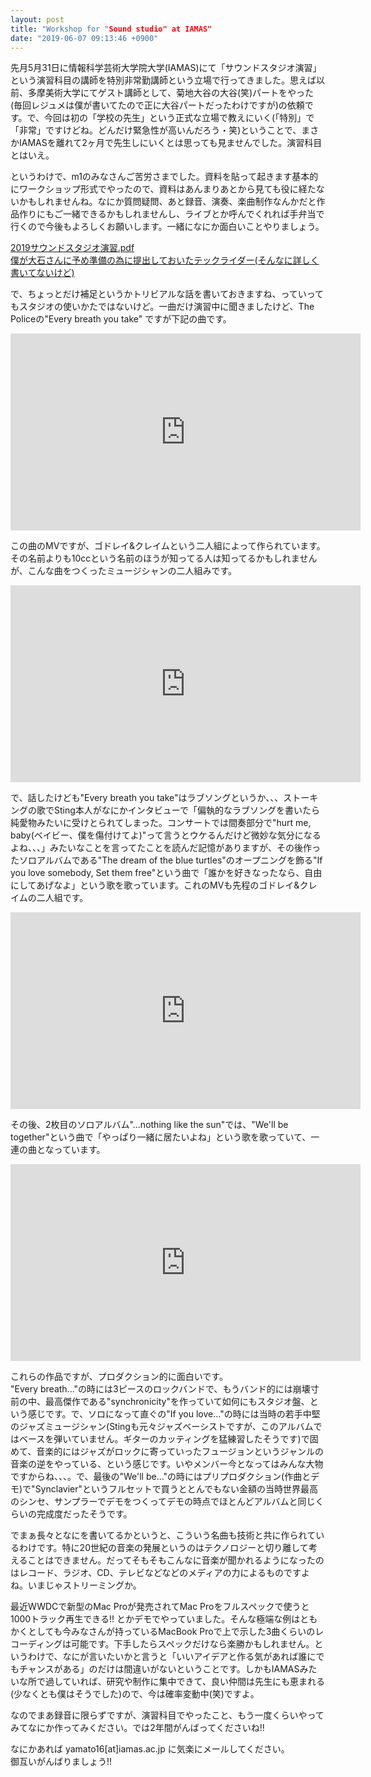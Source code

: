 ```yaml
---
layout: post
title: "Workshop for "Sound studio" at IAMAS"
date: "2019-06-07 09:13:46 +0900"
---
```


先月5月31日に情報科学芸術大学院大学(IAMAS)にて「サウンドスタジオ演習」という演習科目の講師を特別非常勤講師という立場で行ってきました。思えば以前、多摩美術大学にてゲスト講師として、菊地大谷の大谷(笑)パートをやった(毎回レジュメは僕が書いてたので正に大谷パートだったわけですが)の依頼です。で、今回は初の「学校の先生」という正式な立場で教えにいく(「特別」で「非常」ですけどね。どんだけ緊急性が高いんだろう・笑)ということで、まさかIAMASを離れて2ヶ月で先生しにいくとは思っても見ませんでした。演習科目とはいえ。

というわけで、m1のみなさんご苦労さまでした。資料を貼って起きます基本的にワークショップ形式でやったので、資料はあんまりあとから見ても役に経たないかもしれませんね。なにか質問疑問、あと録音、演奏、楽曲制作なんかだと作品作りにもご一緒できるかもしれませんし、ライブとか呼んでくれれば手弁当で行くので今後もよろしくお願いします。一緒になにか面白いことやりましょう。

[2019サウンドスタジオ演習.pdf](/2019サウンドスタジオ演習.pdf)  
[僕が大石さんに予め準備の為に提出しておいたテックライダー(そんなに詳しく書いてないけど)](テックライダー.png)

で、ちょっとだけ補足というかトリビアルな話を書いておきますね、っていってもスタジオの使いかたではないけど。一曲だけ演習中に聞きましたけど、The Policeの"Every breath you take" ですが下記の曲です。

<iframe width="560" height="315" src="https://www.youtube.com/embed/OMOGaugKpzs" frameborder="0" allow="accelerometer; autoplay; encrypted-media; gyroscope; picture-in-picture" allowfullscreen></iframe>

この曲のMVですが、ゴドレイ&クレイムという二人組によって作られています。その名前よりも10ccという名前のほうが知ってる人は知ってるかもしれませんが、こんな曲をつくったミュージシャンの二人組みです。

<iframe width="560" height="315" src="https://www.youtube.com/embed/Ki78MK9JywE" frameborder="0" allow="accelerometer; autoplay; encrypted-media; gyroscope; picture-in-picture" allowfullscreen></iframe>

で、話したけども"Every breath you take"はラブソングというか、、、ストーキングの歌でSting本人がなにかインタビューで「偏執的なラブソングを書いたら純愛物みたいに受けとられてしまった。コンサートでは間奏部分で"hurt me, baby(ベイビー、僕を傷付けてよ)"って言うとウケるんだけど微妙な気分になるよね、、、」みたいなことを言ってたことを読んだ記憶がありますが、その後作ったソロアルバムである"The dream of the blue turtles"のオープニングを飾る"If you love somebody, Set them free"という曲で「誰かを好きなったなら、自由にしてあげなよ」という歌を歌っています。これのMVも先程のゴドレイ&クレイムの二人組です。

<iframe width="560" height="315" src="https://www.youtube.com/embed/LSGl3d4KOMk" frameborder="0" allow="accelerometer; autoplay; encrypted-media; gyroscope; picture-in-picture" allowfullscreen></iframe>

その後、2枚目のソロアルバム"...nothing like the sun"では、"We'll be together"という曲で「やっぱり一緒に居たいよね」という歌を歌っていて、一連の曲となっています。

<iframe width="560" height="315" src="https://www.youtube.com/embed/KYps5LfOaGg" frameborder="0" allow="accelerometer; autoplay; encrypted-media; gyroscope; picture-in-picture" allowfullscreen></iframe>

これらの作品ですが、プロダクション的に面白いです。  
"Every breath..."の時には3ピースのロックバンドで、もうバンド的には崩壊寸前の中、最高傑作である"synchronicity"を作っていて如何にもスタジオ盤、という感じです。で、ソロになって直ぐの"If you love..."の時には当時の若手中堅のジャズミュージシャン(Stingも元々ジャズベーシストですが、このアルバムではベースを弾いていません。ギターのカッティングを猛練習したそうです)で固めて、音楽的にはジャズがロックに寄っていったフュージョンというジャンルの音楽の逆をやっている、という感じです。いやメンバー今となってはみんな大物ですからね、、、。で、最後の"We'll be..."の時にはプリプロダクション(作曲とデモ)で"Synclavier"というフルセットで買うととんでもない金額の当時世界最高のシンセ、サンプラーでデモをつくってデモの時点でほとんどアルバムと同じくらいの完成度だったそうです。

でまぁ長々となにを書いてるかというと、こういう名曲も技術と共に作られているわけです。特に20世紀の音楽の発展というのはテクノロジーと切り離して考えることはできません。だってそもそもこんなに音楽が聞かれるようになったのはレコード、ラジオ、CD、テレビなどなどのメディアの力によるものですよね。いまじゃストリーミングか。

最近WWDCで新型のMac Proが発売されてMac Proをフルスペックで使うと1000トラック再生できる!! とかデモでやっていました。そんな極端な例はともかくとしても今みなさんが持っているMacBook Proで上で示した3曲くらいのレコーディングは可能です。下手したらスペックだけなら楽勝かもしれません。というわけで、なにが言いたいかと言うと「いいアイデアと作る気があれば誰にでもチャンスがある」のだけは間違いがないということです。しかもIAMASみたいな所で過していれば、研究や制作に集中できて、良い仲間は先生にも恵まれる(少なくとも僕はそうでした)ので、今は確率変動中(笑)ですよ。

なのでまあ録音に限らずですが、演習科目でやったこと、もう一度くらいやってみてなにか作ってみください。では2年間がんばってくださいね!!

なにかあれば yamato16[at]iamas.ac.jp に気楽にメールしてください。  
御互いがんばりましょう!!
